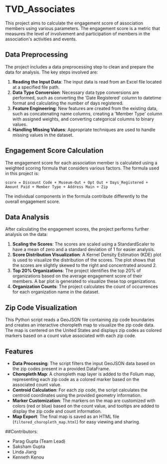 # TVD_Associates
This project aims to calculate the engagement score of association members using various parameters. The engagement score is a metric that measures the level of involvement and participation of members in the association's activities and events.

## Data Preprocessing

The project includes a data preprocessing step to clean and prepare the data for analysis. The key steps involved are:

1. **Reading the Input Data**: The input data is read from an Excel file located at a specified file path.
2. **Data Type Conversion**: Necessary data type conversions are performed, such as converting the 'Date Registered' column to datetime format and calculating the number of days registered.
3. **Feature Engineering**: New features are created from the existing data, such as concatenating name columns, creating a 'Member Type' column with assigned weights, and converting categorical columns to binary values.
4. **Handling Missing Values**: Appropriate techniques are used to handle missing values in the dataset.

## Engagement Score Calculation

The engagement score for each association member is calculated using a weighted scoring formula that considers various factors. The formula used in this project is:

```
score = Discount Code + Museum-Out + Opt Out + Days_Registered + Amount Paid + Member Type + Address Main + Zip
```

The individual components in the formula contribute differently to the overall engagement score.

## Data Analysis

After calculating the engagement scores, the project performs further analysis on the data:

1. **Scaling the Scores**: The scores are scaled using a StandardScaler to have a mean of zero and a standard deviation of 1 for easier analysis.
2. **Score Distribution Visualization**: A Kernel Density Estimation (KDE) plot is used to visualize the distribution of the scores. The plot shows that the scores are slightly skewed to the right and concentrated around 2.
3. **Top 20% Organizations**: The project identifies the top 20% of organizations based on the average engagement score of their members. A bar plot is generated to visualize these top organizations.
4. **Organization Counts**: The project calculates the count of occurrences for each organization name in the dataset.

## Zip Code Visualization

This Python script reads a GeoJSON file containing zip code boundaries and creates an interactive choropleth map to visualize the zip code data. The map is centered on the United States and displays zip codes as colored markers based on a count value associated with each zip code.

## Features

- **Data Processing**: The script filters the input GeoJSON data based on the zip codes present in a provided DataFrame.
- **Choropleth Map**: A choropleth map layer is added to the Folium map, representing each zip code as a colored marker based on the associated count value.
- **Centroid Calculation**: For each zip code, the script calculates the centroid coordinates using the provided geometry information.
- **Marker Customization**: The markers on the map are customized with colors (red or blue) based on the count value, and tooltips are added to display the zip code and count information.
- **Map Export**: The final map is saved as an HTML file (`filtered_choropleth_map.html`) for easy viewing and sharing.

##Contributors:
- Parag Gupta (Team Lead)
- Saksham Gupta
- Linda Jiang
- Kenneth Kenou
